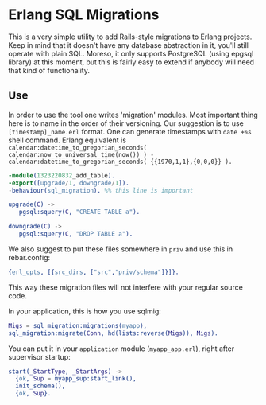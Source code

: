 Erlang SQL Migrations
=====================

This is a very simple utility to add Rails-style migrations to Erlang
projects. Keep in mind that it doesn't have any database abstraction in
it, you'll still operate with plain SQL. Moreso, it only supports
PostgreSQL (using epgsql library) at this moment, but this is fairly
easy to extend if anybody will need that kind of functionality.

Use
---

In order to use the tool one writes 'migration' modules. Most important
thing here is to name in the order of their versioning. Our suggestion
is to use `[timestamp]_name.erl` format. One can generate timestamps
with `date +%s` shell command. Erlang equivalent is
`calendar:datetime_to_gregorian_seconds(
calendar:now_to_universal_time(now()) ) -
calendar:datetime_to_gregorian_seconds( {{1970,1,1},{0,0,0}} ).`

```erlang
-module(1323220832_add_table).
-export([upgrade/1, downgrade/1]).
-behaviour(sql_migration). %% this line is important

upgrade(C) ->
   pgsql:squery(C, "CREATE TABLE a").

downgrade(C) ->
   pgsql:squery(C, "DROP TABLE a").
```

We also suggest to put these files somewhere in `priv` and use this in
rebar.config:

```erlang
{erl_opts, [{src_dirs, ["src","priv/schema"]}]}.
```

This way these migration files will not interfere with your regular
source code.

In your application, this is how you use sqlmig:

```erlang
Migs = sql_migration:migrations(myapp),
sql_migration:migrate(Conn, hd(lists:reverse(Migs)), Migs).
```

You can put it in your `application` module (`myapp_app.erl`), right
after supervisor startup:

```erlang
start(_StartType, _StartArgs) ->
  {ok, Sup = myapp_sup:start_link(),
  init_schema(),
  {ok, Sup}.
```
